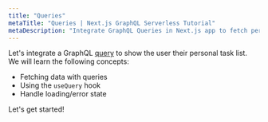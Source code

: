 ```yaml
---
title: "Queries"
metaTitle: "Queries | Next.js GraphQL Serverless Tutorial"
metaDescription: "Integrate GraphQL Queries in Next.js app to fetch personal todo data and handle loading or error state."
---
```


Let's integrate a GraphQL [query](https://hasura.io/docs/latest/queries/index/) to show the user their personal task list.
We will learn the following concepts:

- Fetching data with queries
- Using the `useQuery` hook
- Handle loading/error state

Let's get started!
